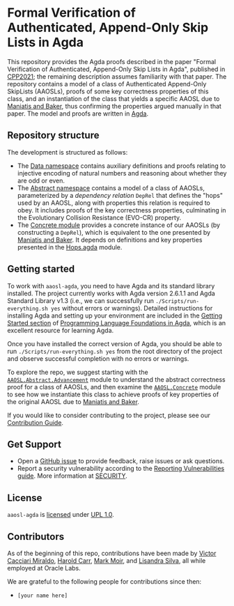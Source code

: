 # Formal Verification of Authenticated, Append-Only Skip Lists in Agda

  This repository provides the Agda proofs described in the paper "Formal Verification of Authenticated, Append-Only Skip Lists in Agda", published in [CPP2021](https://popl21.sigplan.org/home/CPP-2021); the remaining description assumes familiarity with that paper.  The repository contains a model of a class of Authenticated Append-Only SkipLists (AAOSLs), proofs of some key correctness properties of this class, and an instantiation of the class that yields a specific AAOSL due to [Maniatis and Baker](http://arxiv.org/abs/cs.CR/0302010), thus confirming the properties argued manually in that paper.  The model and proofs are written in [Agda](https://agda.readthedocs.io).

## Repository structure

The development is structured as follows:

* The [Data namespace](Data) contains auxiliary definitions and proofs relating to injective encoding of natural numbers and reasoning about whether they are odd or even.
* The [Abstract namespace](AAOSL/Abstract) contains a model of a class of AAOSLs, parameterized by a _dependency relation_ `DepRel` that defines the "hops" used by an AAOSL, along with properties this relation is required to obey.  It includes proofs of the key correctness properties, culminating in the Evolutionary Collision Resistance (EVO-CR) property.
* The [Concrete module](AAOSL/Concrete.agda) provides a concrete instance of our AAOSLs (by constructing a `DepRel`), which is equivalent to the one presented by [Maniatis and Baker](http://arxiv.org/abs/cs.CR/0302010).  It depends on definitions and key properties presented in the [Hops.agda](AAOSL/Hops.agda) module.

## Getting started

To work with `aaosl-agda`, you need to have Agda and its standard library installed.  The project currently works with Agda version 2.6.1.1 and Agda Standard Library v1.3 (i.e., we can successfully run `./Scripts/run-everything.sh yes` without errors or warnings).  Detailed instructions for installing Agda and setting up your environment are included in the [Getting Started section](https://plfa.github.io/GettingStarted) of [Programming Language Foundations in Agda](https://plfa.github.io), which is an excellent resource for learning Agda.

Once you have installed the correct version of Agda, you should be able to run `./Scripts/run-everything.sh yes` from the root directory of the project and observe successful completion with no errors or warnings.

To explore the repo, we suggest starting with the [`AAOSL.Abstract.Advancement`](AAOSL/Abstract/Advancement.agda) module to understand the abstract correctness proof for a class of AAOSLs, and then examine the [`AAOSL.Concrete`](AAOSL/Concrete.agda) module to see how we instantiate this class to achieve proofs of key properties of the original AAOSL due to [Maniatis and Baker](http://arxiv.org/abs/cs.CR/0302010).

If you would like to consider contributing to the project, please see our [Contribution Guide](CONTRIBUTING.md).

## Get Support

* Open a [GitHub issue](https://github.com/oracle/aaosl-agda/issues) to provide feedback, raise issues or ask questions.
* Report a security vulnerability according to the [Reporting Vulnerabilities guide](https://www.oracle.com/corporate/security-practices/assurance/vulnerability/reporting.html). More information at [SECURITY](SECURITY.md).

## License

`aaosl-agda` is [licensed](LICENSE.txt) under [UPL 1.0](https://opensource.oracle.com/licenses/upl).

## Contributors

As of the beginning of this repo, contributions have been made by
[Victor Cacciari Miraldo](https://github.com/VictorCMiraldo), [Harold Carr](https://github.com/haroldcarr), [Mark Moir](https://github.com/mark-moir), and [Lisandra Silva](https://github.com/lisandrasilva), all while employed at Oracle Labs.

We are grateful to the following people for contributions since then:
* `[your name here]`

